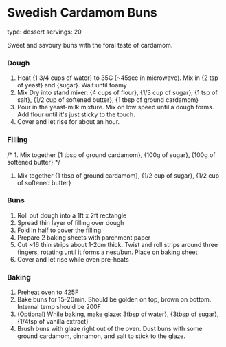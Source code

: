 # Swedish Cardamom Buns

type: dessert
servings: 20

Sweet and savoury buns with the foral taste of cardamom.


### Dough

1. Heat {1 3/4 cups of water} to 35C (~45sec in microwave). Mix in {2 tsp of yeast} and {sugar}. Wait until foamy
1. Mix Dry into stand mixer: {4 cups of flour}, {1/3 cup of sugar}, {1 tsp of salt}, {1/2 cup of softened butter}, {1 tbsp of ground cardamom}
1. Pour in the yeast-milk mixture. Mix on low speed until a dough forms. Add flour until it's just sticky to the touch.
1. Cover and let rise for about an hour.


### Filling
/* 1. Mix together {1 tbsp of ground cardamom}, {100g of sugar}, {100g of softened butter} */

1. Mix together {1 tbsp of ground cardamom}, {1/2 cup of sugar}, {1/2 cup of softened butter}


### Buns
1. Roll out dough into a 1ft x 2ft rectangle
1. Spread thin layer of filling over dough
1. Fold in half to cover the filling
1. Prepare 2 baking sheets with parchment paper
1. Cut ~16 thin strips about 1-2cm thick. Twist and roll strips around three fingers, rotating until it forms a nest/bun. Place on baking sheet
1. Cover and let rise while oven pre-heats

### Baking
1. Preheat oven to 425F
1. Bake buns for 15-20min. Should be golden on top, brown on bottom. Internal temp should be 200F
1. (Optional) While baking, make glaze: 3tbsp of water}, {3tbsp of sugar}, {1/4tsp of vanilla extract}
1. Brush buns with glaze right out of the oven. Dust buns with some ground cardamom, cinnamon, and salt to stick to the glaze.
